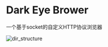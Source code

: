 # Dark Eye Brower

一个基于socket的自定义HTTP协议浏览器

![dir_structure](https://github.com/dalision/Dark-Eye-Brower/blob/main/images/show.gif)
